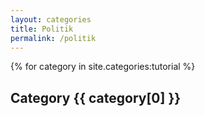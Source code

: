 ```yaml
---
layout: categories
title: Politik 
permalink: /politik
---
```


<div class="row listrecent">
{% for category in site.categories:tutorial %}
<div class="section-title col-md-12 mt-4">
<h2 id="{{ category[0] | replace: " ","-" }}">Category <span class="text-capitalize">{{ category[0] }}</span></h2>
</div>
